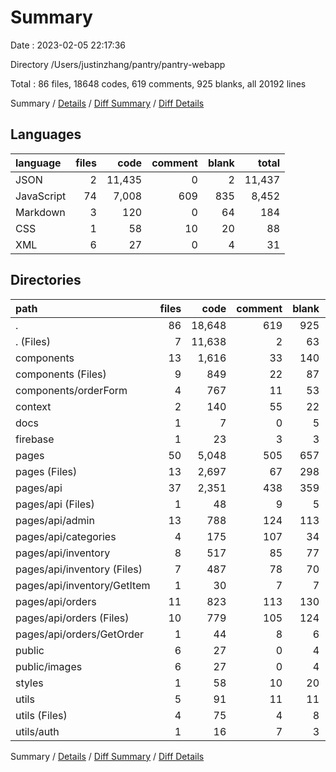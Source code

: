 # Summary

Date : 2023-02-05 22:17:36

Directory /Users/justinzhang/pantry/pantry-webapp

Total : 86 files,  18648 codes, 619 comments, 925 blanks, all 20192 lines

Summary / [Details](details.md) / [Diff Summary](diff.md) / [Diff Details](diff-details.md)

## Languages
| language | files | code | comment | blank | total |
| :--- | ---: | ---: | ---: | ---: | ---: |
| JSON | 2 | 11,435 | 0 | 2 | 11,437 |
| JavaScript | 74 | 7,008 | 609 | 835 | 8,452 |
| Markdown | 3 | 120 | 0 | 64 | 184 |
| CSS | 1 | 58 | 10 | 20 | 88 |
| XML | 6 | 27 | 0 | 4 | 31 |

## Directories
| path | files | code | comment | blank | total |
| :--- | ---: | ---: | ---: | ---: | ---: |
| . | 86 | 18,648 | 619 | 925 | 20,192 |
| . (Files) | 7 | 11,638 | 2 | 63 | 11,703 |
| components | 13 | 1,616 | 33 | 140 | 1,789 |
| components (Files) | 9 | 849 | 22 | 87 | 958 |
| components/orderForm | 4 | 767 | 11 | 53 | 831 |
| context | 2 | 140 | 55 | 22 | 217 |
| docs | 1 | 7 | 0 | 5 | 12 |
| firebase | 1 | 23 | 3 | 3 | 29 |
| pages | 50 | 5,048 | 505 | 657 | 6,210 |
| pages (Files) | 13 | 2,697 | 67 | 298 | 3,062 |
| pages/api | 37 | 2,351 | 438 | 359 | 3,148 |
| pages/api (Files) | 1 | 48 | 9 | 5 | 62 |
| pages/api/admin | 13 | 788 | 124 | 113 | 1,025 |
| pages/api/categories | 4 | 175 | 107 | 34 | 316 |
| pages/api/inventory | 8 | 517 | 85 | 77 | 679 |
| pages/api/inventory (Files) | 7 | 487 | 78 | 70 | 635 |
| pages/api/inventory/GetItem | 1 | 30 | 7 | 7 | 44 |
| pages/api/orders | 11 | 823 | 113 | 130 | 1,066 |
| pages/api/orders (Files) | 10 | 779 | 105 | 124 | 1,008 |
| pages/api/orders/GetOrder | 1 | 44 | 8 | 6 | 58 |
| public | 6 | 27 | 0 | 4 | 31 |
| public/images | 6 | 27 | 0 | 4 | 31 |
| styles | 1 | 58 | 10 | 20 | 88 |
| utils | 5 | 91 | 11 | 11 | 113 |
| utils (Files) | 4 | 75 | 4 | 8 | 87 |
| utils/auth | 1 | 16 | 7 | 3 | 26 |

Summary / [Details](details.md) / [Diff Summary](diff.md) / [Diff Details](diff-details.md)